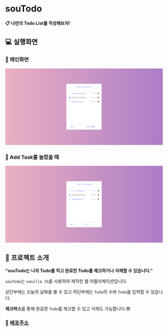 # souTodo
**📋 나만의 Todo List를 작성해보자!**



## 💻 실행화면

### 🎡 메인화면

![](./images/main.png) 



### 🎡 Add Task를 눌렀을 때

![](./images/input.png) 



## 🎯 프로젝트 소개

**"souTodo는 나의 Todo를 적고 완료한 Todo를 체크하거나 삭제할 수 있습니다."**

`souTodo`는 `vanilla JS`를 사용하여 제작한 웹 어플리케이션입니다.

상단부에는 오늘의 날짜를 볼 수 있고 하단부에는 `Todo`의 수와 `Todo`를 입력할 수 있습니다.

**체크박스**를 통해 완료한 `Todo`를 체크할 수 있고 삭제도 가능합니다.😎



### 🔗 [배포주소](https://souvenir718.github.io/souTodo/)